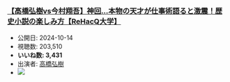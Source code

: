 ### [【高橋弘樹vs今村翔吾】神回…本物の天才が仕事術語ると激震！歴史小説の楽しみ方【ReHacQ大学】](https://www.youtube.com/watch?v=Vu9zgRxl31s)
-   公開日: 2024-10-14
-   視聴数: 203,510
-   **いいね数: 3,431**
-   出演者: [高橋弘樹](/rehacq_fan/people/高橋弘樹 "wikilink")
- [![](https://img.youtube.com/vi/Vu9zgRxl31s/hqdefault.jpg)](https://www.youtube.com/watch?v=Vu9zgRxl31s)
